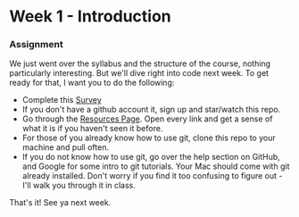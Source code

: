 # Week 1 - Introduction

### Assignment

We just went over the syllabus and the structure of the course, nothing particularly interesting. But we'll dive right into code next week. To get ready for that, I want you to do the following:

- Complete this <a href="https://docs.google.com/spreadsheet/viewform?formkey=dC0zTmprUEdTQ1ZPVC1CT3c4a3Vjb0E6MQ#gid=0" target="_blank">Survey</a>
- If you don't have a github account it, sign up and star/watch this repo.
- Go through the <a href="https://github.com/yyx990803/creative-html5/blob/master/RESOURCES.md" target="_blank">Resources Page</a>. Open every link and get a sense of what it is if you haven't seen it before.
- For those of you already know how to use git, clone this repo to your machine and pull often.
- If you do not know how to use git, go over the help section on GitHub, and Google for some intro to git tutorials. Your Mac should come with git already installed. Don't worry if you find it too confusing to figure out - I'll walk you through it in class.

That's it! See ya next week.